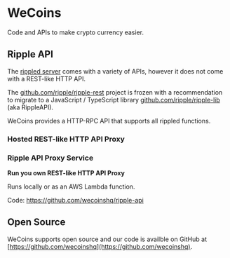 # WeCoins

Code and APIs to make crypto currency easier.

## Ripple API

The [rippled server](https://github.com/ripple/rippled) comes with a variety of APIs, however it does not come with a REST-like HTTP API.

The [github.com/ripple/ripple-rest](https://github.com/ripple/ripple-rest) project is frozen with a recommendation to migrate to a JavaScript / TypeScript library [github.com/ripple/ripple-lib](https://github.com/ripple/ripple-lib) (aka RippleAPI).

WeCoins provides a HTTP-RPC API that supports all rippled functions.

### Hosted REST-like HTTP API Proxy

### Ripple API Proxy Service

**Run you own REST-like HTTP API Proxy**

Runs locally or as an AWS Lambda function.

Code: https://github.com/wecoinshq/ripple-api

## Open Source

WeCoins supports open source and our code is availble on GitHub at [https://github.com/wecoinshq](https://github.com/wecoinshq).